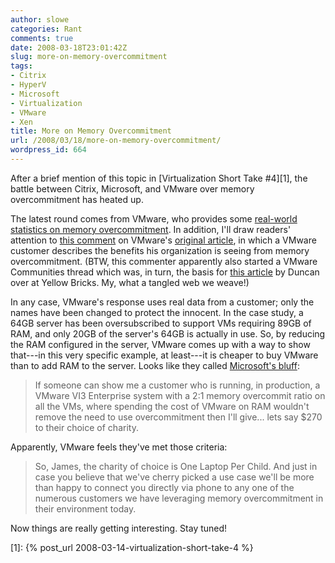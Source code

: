 ```yaml
---
author: slowe
categories: Rant
comments: true
date: 2008-03-18T23:01:42Z
slug: more-on-memory-overcommitment
tags:
- Citrix
- HyperV
- Microsoft
- Virtualization
- VMware
- Xen
title: More on Memory Overcommitment
url: /2008/03/18/more-on-memory-overcommitment/
wordpress_id: 664
---
```


After a brief mention of this topic in [Virtualization Short Take #4][1], the battle between Citrix, Microsoft, and VMware over memory overcommitment has heated up.

The latest round comes from VMware, who provides some [real-world statistics on memory overcommitment](http://blogs.vmware.com/virtualreality/2008/03/memory-overcomm.html). In addition, I'll draw readers' attention to [this comment](http://blogs.vmware.com/virtualreality/2008/03/cheap-hyperviso.html#comment-107071284) on VMware's [original article](http://blogs.vmware.com/virtualreality/2008/03/cheap-hyperviso.html), in which a VMware customer describes the benefits his organization is seeing from memory overcommitment. (BTW, this commenter apparently also started a VMware Communities thread which was, in turn, the basis for [this article](http://www.yellow-bricks.com/2008/03/18/virtualizing-citrix/) by Duncan over at Yellow Bricks. My, what a tangled web we weave!)

In any case, VMware's response uses real data from a customer; only the names have been changed to protect the innocent. In the case study, a 64GB server has been oversubscribed to support VMs requiring 89GB of RAM, and only 20GB of the server's 64GB is actually in use. So, by reducing the RAM configured in the server, VMware comes up with a way to show that---in this very specific example, at least---it is cheaper to buy VMware than to add RAM to the server. Looks like they called [Microsoft's bluff](http://blogs.technet.com/jamesone/archive/2008/03/13/expensive-hypervisors-a-bad-idea-even-if-you-can-afford-them.aspx):

>If someone can show me a customer who is running, in production, a VMware VI3 Enterprise system with a 2:1 memory overcommit ratio on all the VMs, where spending the cost of VMware on RAM wouldn't remove the need to use overcommitment then I'll give... lets say $270 to their choice of charity.

Apparently, VMware feels they've met those criteria:

>So, James, the charity of choice is One Laptop Per Child. And just in case you believe that we've cherry picked a use case we'll be more than happy to connect you directly via phone to any one of the numerous customers we have leveraging memory overcommitment in their environment today.

Now things are really getting interesting. Stay tuned!

[1]: {% post_url 2008-03-14-virtualization-short-take-4 %}
